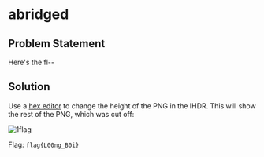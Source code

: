 # abridged
## Problem Statement

Here's the fl--

## Solution

Use a [hex editor](https://hexed.it/) to change the height of the PNG in the IHDR. This will show the rest of the PNG, which was cut off:

![1flag](https://user-images.githubusercontent.com/69173442/176619513-bc9b78b0-5b92-40b7-8969-1bff41cab351.png)

Flag: `flag{L00ng_B0i}`
